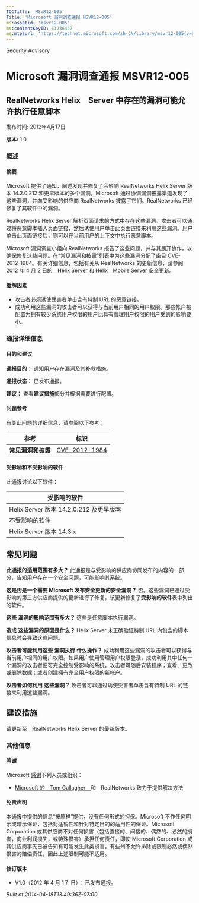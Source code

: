 ```yaml
---
TOCTitle: 'MSVR12-005'
Title: 'Microsoft 漏洞调查通报 MSVR12-005'
ms:assetid: 'msvr12-005'
ms:contentKeyID: 61236447
ms:mtpsurl: 'https://technet.microsoft.com/zh-CN/library/msvr12-005(v=Security.10)'
---
```


Security Advisory

Microsoft 漏洞调查通报 MSVR12-005
=================================

RealNetworks Helix　Server 中存在的漏洞可能允许执行任意脚本
-----------------------------------------------------------

发布时间: 2012年4月17日

**版本:** 1.0

### 概述

#### 摘要

Microsoft 提供了通知，阐述发现并修复了会影响 RealNetworks Helix Server 版本 14.2.0.212 和更早版本的多个漏洞。Microsoft 通过协调漏洞披露渠道发现了这些漏洞，并向受影响的供应商 RealNetworks 披露了它们。RealNetworks 已经修复了其软件中的漏洞。

RealNetworks Helix Server 解析页面请求的方式中存在这些漏洞。攻击者可以通过将恶意脚本插入页面链接，然后诱使用户单击此页面链接来利用这些漏洞。用户单击此页面链接后，则可以在当前用户的上下文中执行恶意脚本。

Microsoft 漏洞调查小组向 RealNetworks 报告了这些问题，并与其展开协作，以确保修复这些问题。在“常见漏洞和披露”列表中为这些漏洞分配了条目 CVE-2012-1984。有关详细信息，包括有关从 RealNetworks 的更新信息，请参阅[2012 年 4 月 2 日的　Helix Server 和 Helix　Mobile Server 安全更新](http://helixproducts.real.com/docs/security/securityupdate04022012hs.pdf)。

#### 缓解因素

-   攻击者必须诱使受害者单击含有特制 URL 的恶意链接。
-   成功利用这些漏洞的攻击者可以获得与当前用户相同的用户权限。那些帐户被配置为拥有较少系统用户权限的用户比具有管理用户权限的用户受到的影响要小。

### 通报详细信息

#### 目的和建议

**通报目的：** 通知用户存在漏洞及其补救措施。

**通报状态：** 已发布通报。

**建议：** 查看**建议措施**部分并根据需要进行配置。

#### 问题参考

有关此问题的详细信息，请参阅以下参考：

| 参考               | 标识                                                                             |
|--------------------|----------------------------------------------------------------------------------|
| **常见漏洞和披露** | [CVE-2012-1984](http://www.cve.mitre.org/cgi-bin/cvename.cgi?name=cve-2012-1984) |

#### 受影响和不受影响的软件

此通报讨论以下软件：

| 受影响的软件                            |
|-----------------------------------------|
| Helix Server 版本 14.2.0.212 及更早版本 |
| 不受影响的软件                          |
| Helix Server 版本 14.3.x                |

常见问题
--------

<span></span>
**此通报的适用范围有多大？**
此通报是与受影响的供应商协同发布的内容的一部分，告知用户存在一个安全问题，可能影响其系统。

**这是否是一个需要 Microsoft 发布安全更新的安全漏洞？**
否。这些漏洞已通过受影响的第三方供应商提供的更新进行了修复。该更新修复了**受影响的软件**表中列出的软件。

**这些** **漏洞的影响范围有多大？**
这些是任意脚本执行漏洞。

**造成** **这些漏洞的原因是什么？**
Helix Server 未正确验证特制 URL 内包含的脚本信息时会导致这些问题。

**攻击者可能利用这些** **漏洞执行** **什么操作？**
成功利用这些漏洞的攻击者可以获得与当前用户相同的用户权限。如果用户使用管理用户权限登录，成功利用其中任何一个漏洞的攻击者便可完全控制受影响的系统。攻击者可随后安装程序；查看、更改或删除数据；或者创建拥有完全用户权限的新帐户。

**攻击者如何利用** **这些漏洞？**
攻击者可以通过诱使受害者单击含有特制 URL 的链接来利用这些漏洞。

建议措施
--------

<span></span>
请更新至　RealNetworks Helix Server 的最新版本。

### 其他信息

#### 鸣谢

Microsoft [感谢](http://go.microsoft.com/fwlink/?linkid=21127)下列人员或组织：

-   [Microsoft 的　Tom Gallagher　](http://www.microsoft.com/)和　RealNetworks 致力于提供解决方法

#### 免责声明

本通报中提供的信息“按原样”提供，没有任何形式的担保。Microsoft 不作任何明示或暗示保证，包括对适销性和针对特定目的的适用性的保证。Microsoft Corporation 或其供应商不对任何损害（包括直接的、间接的、偶然的、必然的损害，商业利润损失，或特殊损害）承担任何责任，即使 Microsoft Corporation 或其供应商事先已被告知有可能发生此类损害。有些州不允许排除或限制必然或偶然损害的赔偿责任，因此上述限制可能不适用。

#### 修订版本

-   V1.0（2012 年 4 月 1７ 日）： 已发布通报。

*Built at 2014-04-18T13:49:36Z-07:00*
